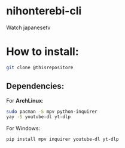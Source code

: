 # nihonterebi-cli

Watch japanesetv 
# How to install:

```bash
git clone @thisrepositore
```

## Dependencies:

For **ArchLinux**:

```bash
sudo pacman -S mpv python-inquirer
yay -S youtube-dl yt-dlp

```

For Windows:
```bash
pip install mpv inquirer youtube-dl yt-dlp


```


